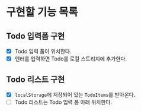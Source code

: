 # 구현할 기능 목록

## Todo 입력폼 구현

- [x] Todo 입력 폼이 위치한다.
- [x] 엔터를 입력하면 Todo를 로컬 스토리지에 추가한다.

## Todo 리스트 구현

- [x] `localStorage`에 저장되어 있는 `TodoItems`를 받아온다.
- [ ] Todo 리스트는 Todo 입력 폼 아래 위치한다.
